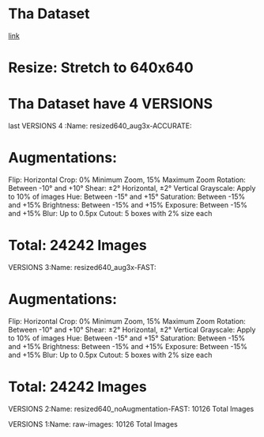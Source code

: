 # Tha Dataset
 [link](https://universe.roboflow.com/roboflow-universe-projects/license-plate-recognition-rxg4e/dataset/4)
# Resize: Stretch to 640x640

# Tha Dataset have 4 VERSIONS


last VERSIONS 4 :Name: resized640_aug3x-ACCURATE:
# Augmentations:
   Flip: Horizontal
   Crop: 0% Minimum Zoom, 15% Maximum Zoom
   Rotation: Between -10° and +10°
   Shear: ±2° Horizontal, ±2° Vertical
   Grayscale: Apply to 10% of images
   Hue: Between -15° and +15°
   Saturation: Between -15% and +15%
   Brightness: Between -15% and +15%
   Exposure: Between -15% and +15%
   Blur: Up to 0.5px
   Cutout: 5 boxes with 2% size each
# Total: 24242 Images


VERSIONS 3:Name: resized640_aug3x-FAST:
# Augmentations:
Flip: Horizontal
Crop: 0% Minimum Zoom, 15% Maximum Zoom
Rotation: Between -10° and +10°
Shear: ±2° Horizontal, ±2° Vertical
Grayscale: Apply to 10% of images
Hue: Between -15° and +15°
Saturation: Between -15% and +15%
Brightness: Between -15% and +15%
Exposure: Between -15% and +15%
Blur: Up to 0.5px
Cutout: 5 boxes with 2% size each
# Total: 24242 Images


VERSIONS 2:Name: resized640_noAugmentation-FAST: 10126 Total Images

VERSIONS 1:Name: raw-images: 10126 Total Images

